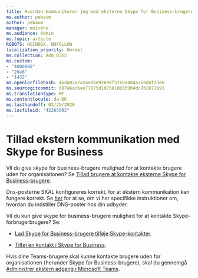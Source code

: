 ```yaml
---
title: Hvordan kommunikerer jeg med eksterne Skype for Business-brugere
ms.author: pebaum
author: pebaum
manager: mnirkhe
ms.audience: Admin
ms.topic: article
ROBOTS: NOINDEX, NOFOLLOW
localization_priority: Normal
ms.collection: Adm_O365
ms.custom:
- "4000008"
- "2646"
- "1432"
ms.openlocfilehash: 46da02a7a2ae1be92698f376be404a76bd4f23e6
ms.sourcegitcommit: d87a6ac6ee77375d1d750100359b4dc7b2871691
ms.translationtype: MT
ms.contentlocale: da-DK
ms.lasthandoff: 02/25/2020
ms.locfileid: "42265082"
---
```

# <a name="allow-external-communications-with-skype-for-business"></a>Tillad ekstern kommunikation med Skype for Business 

Vil du give skype for business-brugere mulighed for at kontakte brugere uden for organisationen? Se [Tillad brugere at kontakte eksterne Skype for Business-brugere](https://docs.microsoft.com/skypeforbusiness/set-up-skype-for-business-online/allow-users-to-contact-external-skype-for-business-users).

Dns-posterne SKAL konfigureres korrekt, for at ekstern kommunikation kan fungere korrekt. Se [her](https://docs.microsoft.com/office365/admin/get-help-with-domains/set-up-your-domain-host-specific-instructions?view=o365-worldwide) for at se, om vi har specifikke instruktioner om, hvordan du indstiller DNS-poster hos din udbyder. 

Vil du kun give skype for business-brugere mulighed for at kontakte Skype-forbrugerbrugere? Se:

- [Lad Skype for Business-brugere tilføje Skype-kontakter](https://docs.microsoft.com/skypeforbusiness/set-up-skype-for-business-online/let-skype-for-business-users-add-skype-contacts). 

- [Tilføj en kontakt i Skype for Business](https://support.office.com/article/add-a-contact-in-skype-for-business-89338023-2adf-4f5c-90b6-f8b6f72fadd1).


Hvis dine Teams-brugere skal kunne kontakte brugere uden for organisationen (herunder Skype for Business-brugere), skal du gennemgå [Administrer ekstern adgang i Microsoft Teams](https://docs.microsoft.com/microsoftteams/let-your-teams-users-communicate-with-other-people). 
